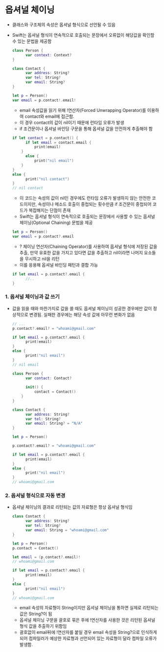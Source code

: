 # 옵셔널 체이닝

- 클래스와 구조체의 속성은 옵셔널 형식으로 선언될 수 있음

- Swift는 옵셔널 형식이 연속적으로 호출되는 문장에서 오류없이 해당값을 확인할 수 있는 문법을 제공함

  ```swift
  class Person {
    	var context: Context?
  }
  
  class Contact {
    	var address: String?
    	var tel: String?
    	var email: String?
  }
  
  let p = Person()
  var email = p.contact!.email!
  ```

  - email 속성값을 읽기 위해 !연산자(Forced Unwrapping Operator)를 이용하여 contact와 email에 접근함.
  - 이 경우 contact의 값이 nil이기 때문에 런타임 오류가 발생
  - if 조건문이나 옵셔널 바인딩 구문을 통해 옵셔널 값을 안전하게 추출해야 함

  ```swift
  if let contact = p.contact() {
    	if let email = contact.email {
        	print(email)
      }
    	else {
        	print("nil email")
      }
  }
  else {
    	print("nil contact")
  }
  // nil contact
  ```

  - 이 코드는 속성의 값이 nil인 경우에도 런타임 오류가 발생하지 않는 안전한 코드이지만, 속성이나 메소드 호출이 중첩되는 횟수만큼 if 조건문이 중첩되어 코드가 복잡해지는 단점이 존재
  - Swift는 옵셔널 형식이 연속적으로 호출되는 문장에서 사용할 수 있는 옵셔널 체이닝(Optional Chaining) 문법을 제공

  ```swift
  let p = Person()
  var email = p.contact?.email
  ```

  - ? 체이닝 연산자(Chaining Operator)를 사용하여 옵셔널 형식에 저장된 값을 추출, 만약 유효한 값을 가지고 있다면 값을 추출하고 nil이라면 나머지 요소들을 무시하고 nil을 리턴
  - 이를 응용해 옵셔널 바인딩 패턴과 결합 가능

  ```swift
  if let email = p.contact?.email {
    	//..
  }
  ```

  

### 1. 옵셔널 체이닝과 값 쓰기

- 값을 읽을 때와 마찬가지로 값을 쓸 때도 옵셔널 체이닝이 성공한 경우에만 값이 정상적으로 변경됨. 실패한 경우에는 해당 속성 값에 아무런 변화가 없음

  ```swift
  // ...
  p.contact?.email? = "whoami@gmail.com"
  
  if let email = p.contact?.email {
    	print(email)
  }
  else {
    	print("nil email")
  }
  // nil email
  ```

  ```swift
  class Person {
    	var contact: Contact?
    
    	init() {
        	contact = Contact()
      }
  }
  
  class Contact {
    	var address: String?
    	var tel: String?
    	var email: String? = "N/A"
  }
  
  let p = Person()
  
  p.contact?.email? = "whoami@gmail.com"
  
  if let email = p.contact?.email {
    	print(email)
  }
  else {
    	print("nil email")
  }
  // whoami@gmail.com
  ```



### 2. 옵셔널 형식으로 자동 변경

- 옵셔널 체이닝의 결과로 리턴되는 값의 자료형은 항상 옵셔널 형식임

  ```swift
  class Contact {
  		var address: String?
    	var tel: String?
    	var email: String = "whoami@gmail.com"
  }
  
  let p = Person()
  p.contact = Contact()
  
  let email = (p.contact?.email)!
  // whoami@gmail.com
  
  if let email = p.contact?.email {
    	print(email)
  }
  else {
    	print("nil email")
  }
  // whoami@gmail.com
  ```

  - email 속성의 자료형이 String이지만 옵셔널 체이닝을 통하면 실제로 리턴되는 값은 String?이 됨
  - 옵셔널 체이닝 구문을 괄호로 묶은 후에 !연산자를 사용한 것은 리턴된 옵셔널 형식 값을 추출하기 위함임
  - 괄호없이 email뒤에 !연산자를 붙일 경우 email 속성을 String?으로 인식하게 되어 컴파일러가 예상한 자료형과 선언되어 있는 자료형이 달라 컴파일 오류가 발생함.

